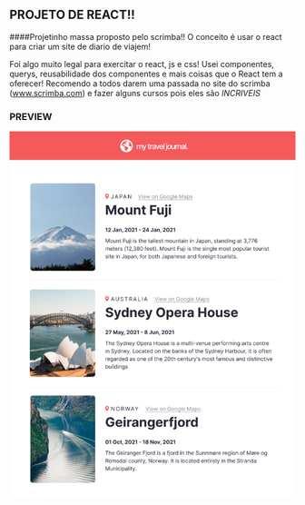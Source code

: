 ## PROJETO DE REACT!!

####Projetinho massa proposto pelo scrimba!! O conceito é usar o react para criar um site de diario de viajem!

Foi algo muito legal para exercitar o react, js e css! Usei componentes, querys, reusabilidade dos componentes e mais coisas que o React tem a oferecer!
  Recomendo a todos darem uma passada no site do scrimba (www.scrimba.com) e fazer alguns cursos pois eles são *INCRIVEIS*
  
### PREVIEW

![PREVIEW](https://github.com/Lukiticas/travel-journal/blob/master/src/images/PREVIEW.png)
